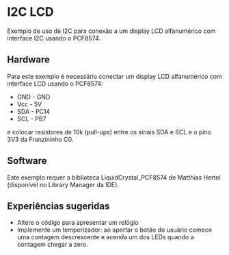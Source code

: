 # I2C LCD

Exemplo de uso de I2C para conexão a um display LCD alfanumérico com interface I2C usando o PCF8574.

## Hardware

Para este exemplo é necessário conectar um display LCD alfanumérico com interface LCD usando o PCF8574:

* GND - GND
* Vcc - 5V
* SDA - PC14
* SCL - PB7

e colocar resistores de 10k (pull-ups) entre os sinais SDA e SCL e o pino 3V3 da Franzininho C0.

## Software

Este exemplo requer a biblioteca LiquidCrystal_PCF8574 de Matthias Hertel (disponível no Library Manager da IDE).

## Experiências sugeridas

* Altere o código para apresentar um relógio
* Implemente um temporizador: ao apertar o botão do usuário comece uma contagem descrescente e acenda um dos LEDs quando a contagem chegar a zero. 
